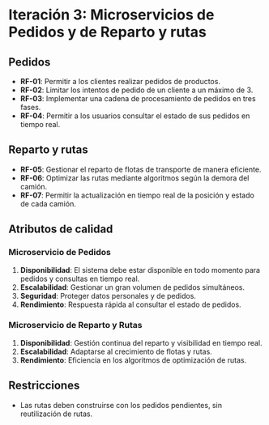 # Iteración 3: Microservicios de Pedidos y de Reparto y rutas

## Pedidos
- **RF-01**: Permitir a los clientes realizar pedidos de productos.
- **RF-02**: Limitar los intentos de pedido de un cliente a un máximo de 3.
- **RF-03**: Implementar una cadena de procesamiento de pedidos en tres fases.
- **RF-04**: Permitir a los usuarios consultar el estado de sus pedidos en tiempo real.

## Reparto y rutas
- **RF-05**: Gestionar el reparto de flotas de transporte de manera eficiente.
- **RF-06**: Optimizar las rutas mediante algoritmos según la demora del camión.
- **RF-07**: Permitir la actualización en tiempo real de la posición y estado de cada camión.

## Atributos de calidad

### Microservicio de Pedidos
1. **Disponibilidad**: El sistema debe estar disponible en todo momento para pedidos y consultas en tiempo real.
2. **Escalabilidad**: Gestionar un gran volumen de pedidos simultáneos.
3. **Seguridad**: Proteger datos personales y de pedidos.
4. **Rendimiento**: Respuesta rápida al consultar el estado de pedidos.

### Microservicio de Reparto y Rutas
1. **Disponibilidad**: Gestión continua del reparto y visibilidad en tiempo real.
2. **Escalabilidad**: Adaptarse al crecimiento de flotas y rutas.
3. **Rendimiento**: Eficiencia en los algoritmos de optimización de rutas.

## Restricciones
- Las rutas deben construirse con los pedidos pendientes, sin reutilización de rutas.

